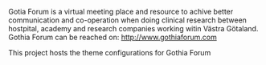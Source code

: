 Gotia Forum is a virtual meeting place and resource to achive better communication and co-operation when doing clinical research between hostpital, academy and research companies working witin Västra Götaland. Gothia Forum can be reached on: http://www.gothiaforum.com

This project hosts the theme configurations for Gothia Forum